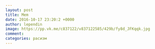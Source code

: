 ```yaml
--- 
layout: post 
title: Mem 
date: 2016-10-17 23:20:2 +0000 
author: lependin 
image: https://pp.vk.me/c837122/v837122585/429b/fy8d_JFKqqk.jpg
comment: 
categories: расизм
---
```

